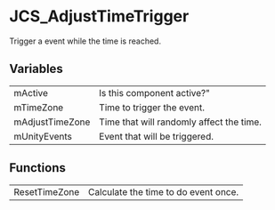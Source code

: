 # JCS_AdjustTimeTrigger

Trigger a event while the time is reached.


## Variables

<table>
  <tr>
    <td>mActive</td>
    <td>Is this component active?"</td>
  </tr>
  <tr>
    <td>mTimeZone</td>
    <td>Time to trigger the event.</td>
  </tr>
  <tr>
    <td>mAdjustTimeZone</td>
    <td>Time that will randomly affect the time.</td>
  </tr>
  <tr>
    <td>mUnityEvents</td>
    <td>Event that will be triggered.</td>
  </tr>
</table>


## Functions

<table>
  <tr>
    <td>ResetTimeZone</td>
    <td>Calculate the time to do event once.</td>
  </tr>
</table>

